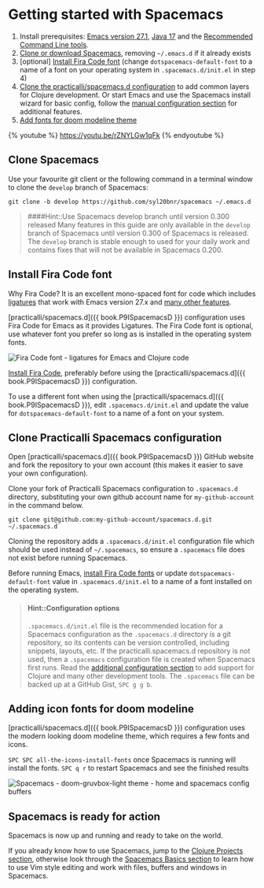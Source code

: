 # Getting started with Spacemacs

1. Install prerequisites: [Emacs version 27.1](/before-you-start/install-emacs.md), [Java 17](/before-you-start/install-emacs.md) and the [Recommended Command Line tools](/before-you-start/recommended-command-line-tools.md).
2. [Clone or download Spacemacs](#clojure-spacemacs), removing `~/.emacs.d` if it already exists
3. [optional] [Install Fira Code font](#install-fira-code-font) (change `dotspacemacs-default-font` to a name of a font on your operating system in `.spacemacs.d/init.el` in step 4)
4.  [Clone the practicalli/spacemacs.d configuration](#clone-practicalli-spacemacs-configuration) to add common layers for Clojure development.  Or start Emacs and use the Spacemacs install wizard for basic config, follow the [manual configuration section](manual-configuration.md) for additional features.
5. [Add fonts for doom modeline theme](#adding-fonts-and-icons-for-doom-modeline)

{% youtube %}
https://youtu.be/rZNYLGw1qFk
{% endyoutube %}


## Clone Spacemacs
Use your favourite git client or the following command in a terminal window to clone the `develop` branch of Spacemacs:

```
git clone -b develop https://github.com/syl20bnr/spacemacs ~/.emacs.d
```

> ####Hint::Use Spacemacs develop branch until version 0.300 released
> Many features in this guide are only available in the `develop` branch of Spacemacs until version 0.300 of Spacemacs is released.
> The `develop` branch is stable enough to used for your daily work and contains fixes that will not be available in Spacemacs 0.200.


## Install Fira Code font
Why Fira Code?  It is an excellent mono-spaced font for code which includes [ligatures](https://github.com/tonsky/FiraCode#whats-in-the-box) that work with Emacs version 27.x and [many other features](https://github.com/tonsky/FiraCode#whats-in-the-box).

[practicalli/spacemacs.d]({{ book.P9ISpacemacsD }}) configuration uses Fira Code for Emacs as it provides Ligatures. The Fira Code font is optional, use whatever font you prefer so long as is installed in the operating system fonts.

![Fira Code font - ligatures for Emacs and Clojure code](/images/fira-code-font-ligatures-clojure.png)

[Install Fira Code](https://github.com/tonsky/FiraCode/wiki/Installing), preferably before using the [practicalli/spacemacs.d]({{ book.P9ISpacemacsD }}) configuration.

To use a different font when using the [practicalli/spacemacs.d]({{ book.P9ISpacemacsD }}), edit `.spacemacs.d/init.el` and update the value for `dotspacemacs-default-font` to a name of a font on your system.


##  Clone Practicalli Spacemacs configuration
Open [practicalli/spacemacs.d]({{ book.P9ISpacemacsD }}) GitHub website and fork the repository to your own account (this makes it easier to save your own configuration).

Clone your fork of Practicalli Spacemacs configuration to `.spacemacs.d` directory, substituting your own github account name for `my-github-account` in the command below.

```shell
git clone git@github.com:my-github-account/spacemacs.d.git ~/.spacemacs.d
```

Cloning the repository adds a `.spacemacs.d/init.el` configuration file which should be used instead of `~/.spacemacs`, so ensure a `.spacemacs` file does not exist before running Spacemacs.

Before running Emacs, [install Fira Code fonts](#install-fira-code-system-font) or update `dotspacemacs-default-font` value in  `.spacemacs.d/init.el` to a name of a font installed on the operating system.

> #### Hint::Configuration options
> `.spacemacs.d/init.el` file is the recommended location for a Spacemacs configuration as the `.spacemacs.d` directory is a git repository, so its contents can be version controlled, including snippets, layouts, etc.
> If the practicalli.spacemacs.d repository is not used, then a `.spacemacs` configuration file is created when Spacemacs first runs. Read the [additional configuration section](additional-configuration.md) to add support for Clojure and many other development tools.   The `.spacemacs` file can be backed up at a GitHub Gist, `SPC g g b`.


## Adding icon fonts for doom modeline
[practicalli/spacemacs.d]({{ book.P9ISpacemacsD }}) configuration uses the modern looking doom modeline theme, which requires a few fonts and icons.

`SPC SPC all-the-icons-install-fonts` once Spacemacs is running will install the fonts.  `SPC q r` to restart Spacemacs and see the finished results

![Spacemacs - doom-gruvbox-light theme - home and spacemacs config buffers](/images/spacemacs-doom-gruvbox-light-theme-examples-home-spacemacs-config.png)


## Spacemacs is ready for action
Spacemacs is now up and running and ready to take on the world.

If you already know how to use Spacemacs, jump to the [Clojure Projects section](/clojure-projects/index.md), otherwise look through the [Spacemacs Basics section](/spacemacs-basics/index.md) to learn how to use Vim style editing and work with files, buffers and windows in Spacemacs.

